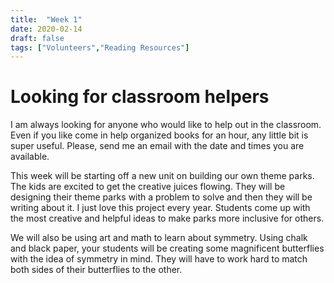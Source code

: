 ```yaml
---
title:  "Week 1"
date: 2020-02-14
draft: false
tags: ["Volunteers","Reading Resources"]
---
```


# Looking for classroom helpers

I am always looking for anyone who would like to help out in the classroom. Even if you like come in help organized books for an hour, any little bit is super useful. Please, send me an email with the date and times you are available.
 
 This week will be starting off a new unit on building our own theme parks. The kids are excited to get the creative juices flowing. They will be designing their theme parks with a problem to solve and then they will be writing about it. I just love this project every year. Students come up with the most creative and helpful ideas to make parks more inclusive for others. 

 We will also be using art and math to learn about symmetry. Using chalk and black paper, your students will be creating some magnificent butterflies with the idea of symmetry in mind. They will have to work hard to match both sides of their butterflies to the other.

